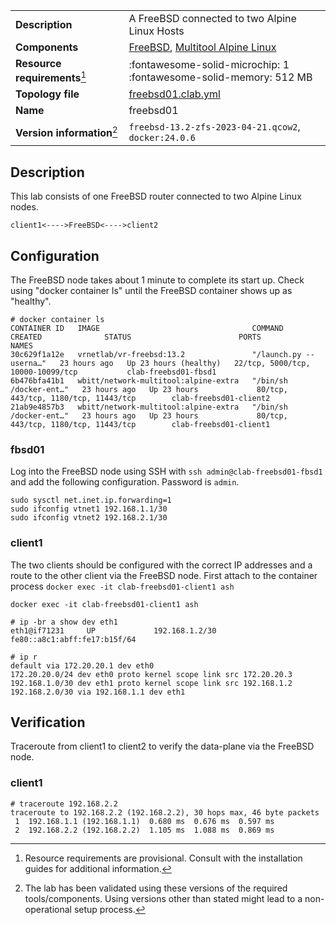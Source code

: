 |                               |                                                                        |
| ----------------------------- | ---------------------------------------------------------------------- |
| **Description**               | A FreeBSD connected to two Alpine Linux Hosts                          |
| **Components**                | [FreeBSD][freebsd], [Multitool Alpine Linux][client]                   |
| **Resource requirements**[^1] | :fontawesome-solid-microchip: 1 <br/>:fontawesome-solid-memory: 512 MB |
| **Topology file**             | [freebsd01.clab.yml][topofile]                                              |
| **Name**                      | freebsd01                                                              |
| **Version information**[^2]   | `freebsd-13.2-zfs-2023-04-21.qcow2`, `docker:24.0.6` |

## Description

This lab consists of one FreeBSD router connected to two Alpine Linux nodes.

```
client1<---->FreeBSD<---->client2
```

## Configuration

The FreeBSD node takes about 1 minute to complete its start up. Check using "docker container ls" until the FreeBSD container shows up as "healthy".

```
# docker container ls
CONTAINER ID   IMAGE                                  COMMAND                  CREATED              STATUS                        PORTS                                       NAMES
30c629f1a12e   vrnetlab/vr-freebsd:13.2               "/launch.py --userna…"   23 hours ago   Up 23 hours (healthy)   22/tcp, 5000/tcp, 10000-10099/tcp           clab-freebsd01-fbsd1
6b476bfa41b1   wbitt/network-multitool:alpine-extra   "/bin/sh /docker-ent…"   23 hours ago   Up 23 hours             80/tcp, 443/tcp, 1180/tcp, 11443/tcp        clab-freebsd01-client2
21ab9e4857b3   wbitt/network-multitool:alpine-extra   "/bin/sh /docker-ent…"   23 hours ago   Up 23 hours             80/tcp, 443/tcp, 1180/tcp, 11443/tcp        clab-freebsd01-client1
```

### fbsd01

Log into the FreeBSD node using SSH with `ssh admin@clab-freebsd01-fbsd1` and add the following configuration. Password is `admin`.

```
sudo sysctl net.inet.ip.forwarding=1
sudo ifconfig vtnet1 192.168.1.1/30
sudo ifconfig vtnet2 192.168.2.1/30
```

### client1

The two clients should be configured with the correct IP addresses and a route to the other client via the FreeBSD node.
First attach to the container process `docker exec -it clab-freebsd01-client1 ash`

```
docker exec -it clab-freebsd01-client1 ash

# ip -br a show dev eth1
eth1@if71231     UP             192.168.1.2/30 fe80::a8c1:abff:fe17:b15f/64

# ip r
default via 172.20.20.1 dev eth0
172.20.20.0/24 dev eth0 proto kernel scope link src 172.20.20.3
192.168.1.0/30 dev eth1 proto kernel scope link src 192.168.1.2
192.168.2.0/30 via 192.168.1.1 dev eth1
```

## Verification

Traceroute from client1 to client2 to verify the data-plane via the FreeBSD node.

### client1

```
# traceroute 192.168.2.2
traceroute to 192.168.2.2 (192.168.2.2), 30 hops max, 46 byte packets
 1  192.168.1.1 (192.168.1.1)  0.680 ms  0.676 ms  0.597 ms
 2  192.168.2.2 (192.168.2.2)  1.105 ms  1.088 ms  0.869 ms
```
  
[freebsd]: https://freebsd.org/
[client]: https://github.com/wbitt/Network-MultiTool
[topofile]: https://github.com/srl-labs/containerlab/tree/main/lab-examples/freebsd01/freebsd01.clab.yml

[^1]: Resource requirements are provisional. Consult with the installation guides for additional information.
[^2]: The lab has been validated using these versions of the required tools/components. Using versions other than stated might lead to a non-operational setup process.
